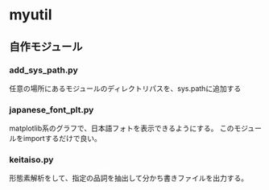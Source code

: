 # myutil
## 自作モジュール

### add_sys_path.py
任意の場所にあるモジュールのディレクトリパスを、sys.pathに追加する

### japanese_font_plt.py
matplotlib系のグラフで、日本語フォトを表示できるようにする。
このモジュールをimportするだけで良い。

### keitaiso.py
形態素解析をして、指定の品詞を抽出して分かち書きファイルを出力する。
